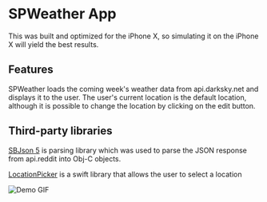 # SPWeather App

This was built and optimized for the iPhone X, so simulating it on the iPhone X will yield the best results. 

## Features

SPWeather loads the coming week's weather data from api.darksky.net and displays it to the user. The user's current location is the default location, although it is possible to change the location by clicking on the edit button.

## Third-party libraries


[SBJson 5](https://github.com/stig/json-framework) is parsing library which was used to parse the JSON response from api.reddit into Obj-C objects.

[LocationPicker](https://github.com/thiagoperes/IDMPhotoBrowser) is a swift library that allows the user to select a location



![Demo GIF](weather.gif)

